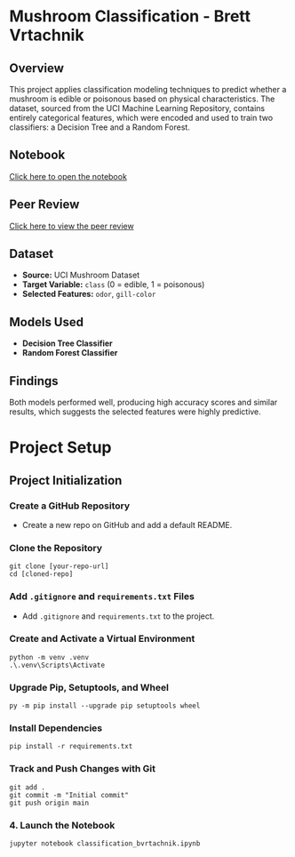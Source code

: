 # Mushroom Classification - Brett Vrtachnik

## Overview
This project applies classification modeling techniques to predict whether a mushroom is edible or poisonous based on physical characteristics. The dataset, sourced from the UCI Machine Learning Repository, contains entirely categorical features, which were encoded and used to train two classifiers: a Decision Tree and a Random Forest.

## Notebook
[Click here to open the notebook](https://github.com/bvrtachnik/applied-ml-bvrtachnik/blob/main/midterm/classification_bvrtachnik.ipynb)

## Peer Review
[Click here to view the peer review](https://github.com/bvrtachnik/applied-ml-bvrtachnik/blob/main/midterm/peer_review.md)

## Dataset
- **Source:** UCI Mushroom Dataset
- **Target Variable:** `class` (0 = edible, 1 = poisonous)
- **Selected Features:** `odor`, `gill-color`

## Models Used
- **Decision Tree Classifier**
- **Random Forest Classifier**

## Findings
Both models performed well, producing high accuracy scores and similar results, which suggests the selected features were highly predictive.

# Project Setup

## Project Initialization

### Create a GitHub Repository
- Create a new repo on GitHub and add a default README.

### Clone the Repository
```shell
git clone [your-repo-url]
cd [cloned-repo]
```

### Add `.gitignore` and `requirements.txt` Files
- Add `.gitignore` and `requirements.txt` to the project.

### Create and Activate a Virtual Environment
```shell
python -m venv .venv
.\.venv\Scripts\Activate
```

### Upgrade Pip, Setuptools, and Wheel
```shell
py -m pip install --upgrade pip setuptools wheel
```

### Install Dependencies
```shell
pip install -r requirements.txt
```

### Track and Push Changes with Git
```shell
git add .
git commit -m "Initial commit"
git push origin main
```

### 4. Launch the Notebook
```bash
jupyter notebook classification_bvrtachnik.ipynb
```




